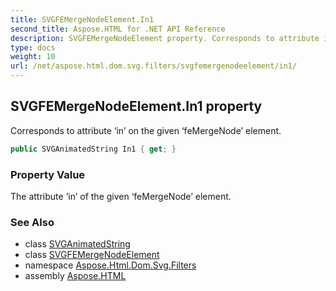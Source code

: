 ```yaml
---
title: SVGFEMergeNodeElement.In1
second_title: Aspose.HTML for .NET API Reference
description: SVGFEMergeNodeElement property. Corresponds to attribute in on the given feMergeNode element
type: docs
weight: 10
url: /net/aspose.html.dom.svg.filters/svgfemergenodeelement/in1/
---
```

## SVGFEMergeNodeElement.In1 property

Corresponds to attribute ‘in’ on the given ‘feMergeNode’ element.

```csharp
public SVGAnimatedString In1 { get; }
```

### Property Value

The attribute ‘in’ of the given ‘feMergeNode’ element.

### See Also

* class [SVGAnimatedString](../../../aspose.html.dom.svg.datatypes/svganimatedstring/)
* class [SVGFEMergeNodeElement](../)
* namespace [Aspose.Html.Dom.Svg.Filters](../../../aspose.html.dom.svg.filters/)
* assembly [Aspose.HTML](../../../)
